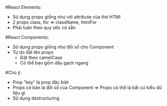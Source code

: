 #React Elements:
 - Sử dụng props giống như với attribute của thẻ HTMl
 - 2 props class, for => className, htmlFor
 - Phải tuân theo quy ước có sẵn

#React Components:
 - Sử dụng props giống như đối số cho Component
 - Tự do đặt tên props
    - Đặt theo camelCase
    - Có thể bao gồm dấu gạch ngang

#Chú ý:
 - Prop "key" là prop đặc biệt
 - Props cơ bản là đối số của Component
    => Props có thể là bất cứ kiểu dữ liệu gì
 - Sử dụng destructuring